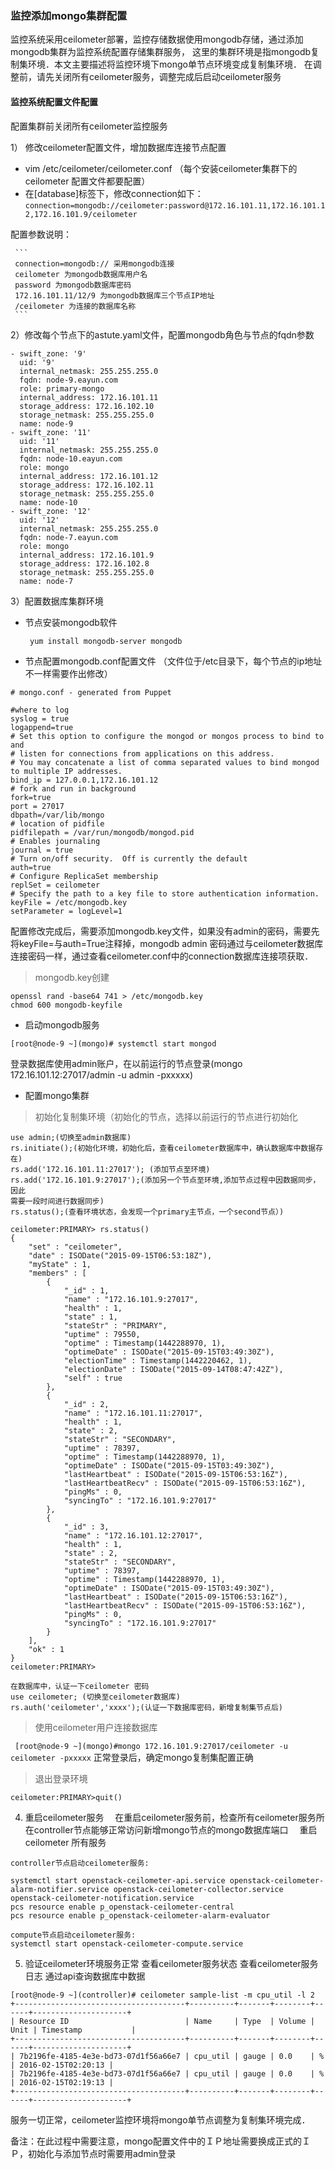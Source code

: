 ### 监控添加mongo集群配置

  监控系统采用ceilometer部署，监控存储数据使用mongodb存储，通过添加mongodb集群为监控系统配置存储集群服务，
  这里的集群环境是指mongodb复制集环境．本文主要描述将监控环境下mongo单节点环境变成复制集环境．
  在调整前，请先关闭所有ceilometer服务，调整完成后启动ceilometer服务

#### 监控系统配置文件配置

 配置集群前关闭所有ceilometer监控服务

1） 修改ceilometer配置文件，增加数据库连接节点配置
* vim /etc/ceilometer/ceilometer.conf （每个安装ceilometer集群下的ceilometer 配置文件都要配置）
* 在[database]标签下，修改connection如下：
 ` connection=mongodb://ceilometer:password@172.16.101.11,172.16.101.12,172.16.101.9/ceilometer `

 配置参数说明：

     ```
     connection=mongodb:// 采用mongodb连接
     ceilometer 为mongodb数据库用户名
     password 为mongodb数据库密码
     172.16.101.11/12/9 为mongodb数据库三个节点IP地址
     /ceilometer 为连接的数据库名称
     ```

2）修改每个节点下的astute.yaml文件，配置mongodb角色与节点的fqdn参数

```
- swift_zone: '9'
  uid: '9'
  internal_netmask: 255.255.255.0
  fqdn: node-9.eayun.com
  role: primary-mongo
  internal_address: 172.16.101.11
  storage_address: 172.16.102.10
  storage_netmask: 255.255.255.0
  name: node-9
- swift_zone: '11'
  uid: '11'
  internal_netmask: 255.255.255.0
  fqdn: node-10.eayun.com
  role: mongo
  internal_address: 172.16.101.12
  storage_address: 172.16.102.11
  storage_netmask: 255.255.255.0
  name: node-10
- swift_zone: '12'
  uid: '12'
  internal_netmask: 255.255.255.0
  fqdn: node-7.eayun.com
  role: mongo
  internal_address: 172.16.101.9
  storage_address: 172.16.102.8
  storage_netmask: 255.255.255.0
  name: node-7

```

3）配置数据库集群环境

* 节点安装mongodb软件

  ` yum install mongodb-server mongodb`

* 节点配置mongodb.conf配置文件 （文件位于/etc目录下，每个节点的ip地址不一样需要作出修改）

```
# mongo.conf - generated from Puppet

#where to log
syslog = true
logappend=true
# Set this option to configure the mongod or mongos process to bind to and
# listen for connections from applications on this address.
# You may concatenate a list of comma separated values to bind mongod to multiple IP addresses.
bind_ip = 127.0.0.1,172.16.101.12
# fork and run in background
fork=true
port = 27017
dbpath=/var/lib/mongo
# location of pidfile
pidfilepath = /var/run/mongodb/mongod.pid
# Enables journaling
journal = true
# Turn on/off security.  Off is currently the default
auth=true
# Configure ReplicaSet membership
replSet = ceilometer
# Specify the path to a key file to store authentication information.
keyFile = /etc/mongodb.key
setParameter = logLevel=1
```

配置修改完成后，需要添加mongodb.key文件，如果没有admin的密码，需要先将keyFile=与auth=True注释掉，mongodb admin
密码通过与ceilometer数据库连接密码一样，通过查看ceilometer.conf中的connection数据库连接项获取．


> mongodb.key创建 

```
openssl rand -base64 741 > /etc/mongodb.key
chmod 600 mongodb-keyfile
```

* 启动mongodb服务

```
[root@node-9 ~](mongo)# systemctl start mongod
```

登录数据库使用admin账户，在以前运行的节点登录(mongo 172.16.101.12:27017/admin -u admin -pxxxxx)
* 配置mongo集群

> 初始化复制集环境（初始化的节点，选择以前运行的节点进行初始化

```
use admin;(切换至admin数据库)
rs.initiate();(初始化环境，初始化后，查看ceilometer数据库中，确认数据库中数据存在)
rs.add('172.16.101.11:27017'); (添加节点至环境)
rs.add('172.16.101.9:27017');(添加另一个节点至环境,添加节点过程中因数据同步，因此
需要一段时间进行数据同步)
rs.status();(查看环境状态，会发现一个primary主节点，一个second节点）)

ceilometer:PRIMARY> rs.status()
{
	"set" : "ceilometer",
	"date" : ISODate("2015-09-15T06:53:18Z"),
	"myState" : 1,
	"members" : [
		{
			"_id" : 1,
			"name" : "172.16.101.9:27017",
			"health" : 1,
			"state" : 1,
			"stateStr" : "PRIMARY",
			"uptime" : 79550,
			"optime" : Timestamp(1442288970, 1),
			"optimeDate" : ISODate("2015-09-15T03:49:30Z"),
			"electionTime" : Timestamp(1442220462, 1),
			"electionDate" : ISODate("2015-09-14T08:47:42Z"),
			"self" : true
		},
		{
			"_id" : 2,
			"name" : "172.16.101.11:27017",
			"health" : 1,
			"state" : 2,
			"stateStr" : "SECONDARY",
			"uptime" : 78397,
			"optime" : Timestamp(1442288970, 1),
			"optimeDate" : ISODate("2015-09-15T03:49:30Z"),
			"lastHeartbeat" : ISODate("2015-09-15T06:53:16Z"),
			"lastHeartbeatRecv" : ISODate("2015-09-15T06:53:16Z"),
			"pingMs" : 0,
			"syncingTo" : "172.16.101.9:27017"
		},
		{
			"_id" : 3,
			"name" : "172.16.101.12:27017",
			"health" : 1,
			"state" : 2,
			"stateStr" : "SECONDARY",
			"uptime" : 78397,
			"optime" : Timestamp(1442288970, 1),
			"optimeDate" : ISODate("2015-09-15T03:49:30Z"),
			"lastHeartbeat" : ISODate("2015-09-15T06:53:16Z"),
			"lastHeartbeatRecv" : ISODate("2015-09-15T06:53:16Z"),
			"pingMs" : 0,
			"syncingTo" : "172.16.101.9:27017"
		}
	],
	"ok" : 1
}
ceilometer:PRIMARY>

在数据库中，认证一下ceilometer 密码
use ceilometer; (切换至ceilometer数据库)
rs.auth('ceilometer','xxxx');(认证一下数据库密码，新增复制集节点后)
```


> 使用ceilometer用户连接数据库

` [root@node-9 ~](mongo)#mongo 172.16.101.9:27017/ceilometer -u ceilometer -pxxxxx`
正常登录后，确定mongo复制集配置正确

> 退出登录环境

`ceilometer:PRIMARY>quit()`

4) 重启ceilometer服务
　在重启ceilometer服务前，检查所有ceilometer服务所在controller节点能够正常访问新增mongo节点的mongo数据库端口
　重启ceilometer 所有服务

```
controller节点启动ceilometer服务:

systemctl start openstack-ceilometer-api.service openstack-ceilometer-alarm-notifier.service openstack-ceilometer-collector.service 
openstack-ceilometer-notification.service 
pcs resource enable p_openstack-ceilometer-central
pcs resource enable p_openstack-ceilometer-alarm-evaluator

compute节点启动ceilometer服务:
systemctl start openstack-ceilometer-compute.service

```

5) 验证ceilometer环境服务正常
查看ceilometer服务状态
查看ceilometer服务日志
通过api查询数据库中数据

```
[root@node-9 ~](controller)# ceilometer sample-list -m cpu_util -l 2
+--------------------------------------+----------+-------+--------+------+---------------------+
| Resource ID                          | Name     | Type  | Volume | Unit | Timestamp           |
+--------------------------------------+----------+-------+--------+------+---------------------+
| 7b2196fe-4185-4e3e-bd73-07d1f56a66e7 | cpu_util | gauge | 0.0    | %    | 2016-02-15T02:20:13 |
| 7b2196fe-4185-4e3e-bd73-07d1f56a66e7 | cpu_util | gauge | 0.0    | %    | 2016-02-15T02:19:13 |
+--------------------------------------+----------+-------+--------+------+---------------------+

```

服务一切正常，ceilometer监控环境将mongo单节点调整为复制集环境完成．

备注：在此过程中需要注意，mongo配置文件中的ＩＰ地址需要换成正式的ＩＰ，初始化与添加节点时需要用admin登录
